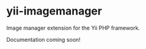 yii-imagemanager
================

Image manager extension for the Yii PHP framework.

Documentation coming soon!
